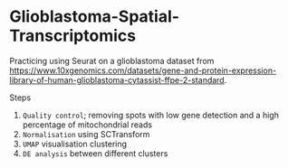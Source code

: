 # Glioblastoma-Spatial-Transcriptomics
Practicing using Seurat on a glioblastoma dataset from https://www.10xgenomics.com/datasets/gene-and-protein-expression-library-of-human-glioblastoma-cytassist-ffpe-2-standard. 

Steps
1. `Quality control`; removing spots with low gene detection and a high percentage of mitochondrial reads
2. `Normalisation` using SCTransform
3. `UMAP` visualisation clustering
4. `DE analysis` between different clusters

